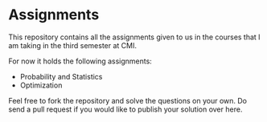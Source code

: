 # Assignments

This repository contains all the assignments given to us in the courses that I am taking in the third semester at CMI.

For now it holds the following assignments:
* Probability and Statistics
* Optimization

Feel free to fork the repository and solve the questions on your own. Do send a pull request if you would like to publish your solution over here.

